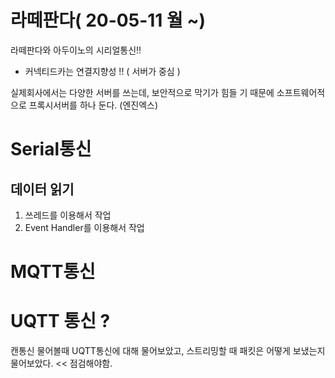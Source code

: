 # 라떼판다( 20-05-11 월 ~)

라떼판다와 아두이노의 시리얼통신!!

- 커넥티드카는 연결지향성 !! ( 서버가 중심 )



실제회사에서는 다양한 서버를 쓰는데, 보안적으로 막기가 힘들 기 때문에 소프트웨어적으로 프록시서버를 하나 둔다. (엔진엑스)



# Serial통신

## 데이터 읽기

1. 쓰레드를 이용해서 작업
2. Event Handler를 이용해서 작업



# MQTT통신



# UQTT 통신 ?



캔통신 물어볼때 UQTT통신에 대해 물어보았고, 스트리밍할 때 패킷은 어떻게 보냈는지 물어보았다. << 점검해야함.